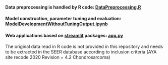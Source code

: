 #### Data preprocessing is handled by R code: [DataPreprocessing.R](DataPreprocessing.R)
#### Model construction, parameter tuning and evaluation: [ModelDevelopmentWithoutTuningOutput.ipynb](ModelDevelopmentWithoutTuningOutput.ipynb)
#### Web applications based on [streamlit](https://github.com/streamlit/streamlit) packages: [app.py](app.py)
The original data read in R code is not provided in this repository and needs to be extracted in the SEER database according to inclusion criteria (AYA site recode 2020 Revision = 4.2 Chondrosarcoma)

